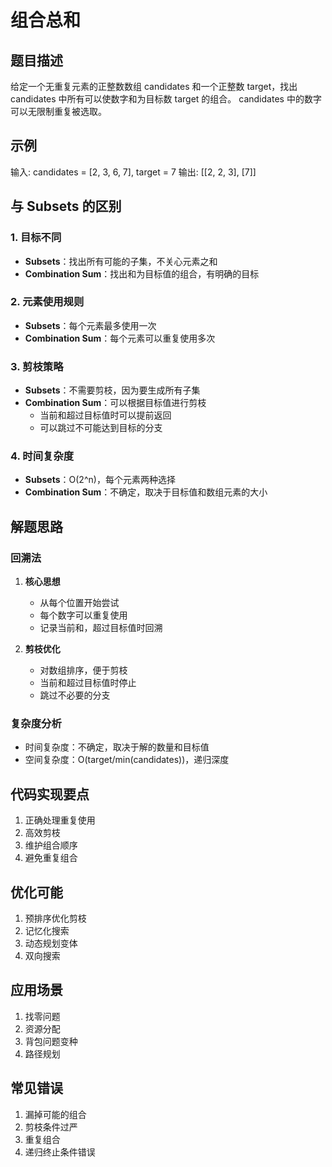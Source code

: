 # 组合总和

## 题目描述
给定一个无重复元素的正整数数组 candidates 和一个正整数 target，找出 candidates 中所有可以使数字和为目标数 target 的组合。
candidates 中的数字可以无限制重复被选取。

## 示例
输入: candidates = [2, 3, 6, 7], target = 7
输出: [[2, 2, 3], [7]]

## 与 Subsets 的区别

### 1. 目标不同
- **Subsets**：找出所有可能的子集，不关心元素之和
- **Combination Sum**：找出和为目标值的组合，有明确的目标

### 2. 元素使用规则
- **Subsets**：每个元素最多使用一次
- **Combination Sum**：每个元素可以重复使用多次

### 3. 剪枝策略
- **Subsets**：不需要剪枝，因为要生成所有子集
- **Combination Sum**：可以根据目标值进行剪枝
  - 当前和超过目标值时可以提前返回
  - 可以跳过不可能达到目标的分支

### 4. 时间复杂度
- **Subsets**：O(2^n)，每个元素两种选择
- **Combination Sum**：不确定，取决于目标值和数组元素的大小

## 解题思路

### 回溯法
1. **核心思想**
   - 从每个位置开始尝试
   - 每个数字可以重复使用
   - 记录当前和，超过目标值时回溯

2. **剪枝优化**
   - 对数组排序，便于剪枝
   - 当前和超过目标值时停止
   - 跳过不必要的分支

### 复杂度分析
- 时间复杂度：不确定，取决于解的数量和目标值
- 空间复杂度：O(target/min(candidates))，递归深度

## 代码实现要点
1. 正确处理重复使用
2. 高效剪枝
3. 维护组合顺序
4. 避免重复组合

## 优化可能
1. 预排序优化剪枝
2. 记忆化搜索
3. 动态规划变体
4. 双向搜索

## 应用场景
1. 找零问题
2. 资源分配
3. 背包问题变种
4. 路径规划

## 常见错误
1. 漏掉可能的组合
2. 剪枝条件过严
3. 重复组合
4. 递归终止条件错误 